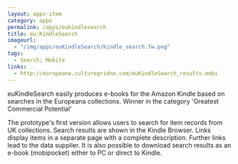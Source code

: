 ```yaml
---
layout: apps-item
category: apps
permalink: /apps/eukindlesearch
title: eu:KindleSearch
imageurl:
  - "/img/apps/euKindleSearch/kindle_search.fw.png"
tags:
  - Search; Mobile
links:
  - http://europeana.culturegridne.com/euKindleSearch_results.mobi
---
```


euKindleSearch easily produces e-books for the Amazon Kindle based on searches in the Europeana collections. Winner in the category 'Greatest Commercial Potential'

The prototype's first version allows users to search for item records from UK collections. Search results are shown in the Kindle Browser. Links display items in a separate page with a complete description. Further links lead to the data supplier. It is also possible to download search results as an e-book (mobipocket) either to PC or direct to Kindle. 
